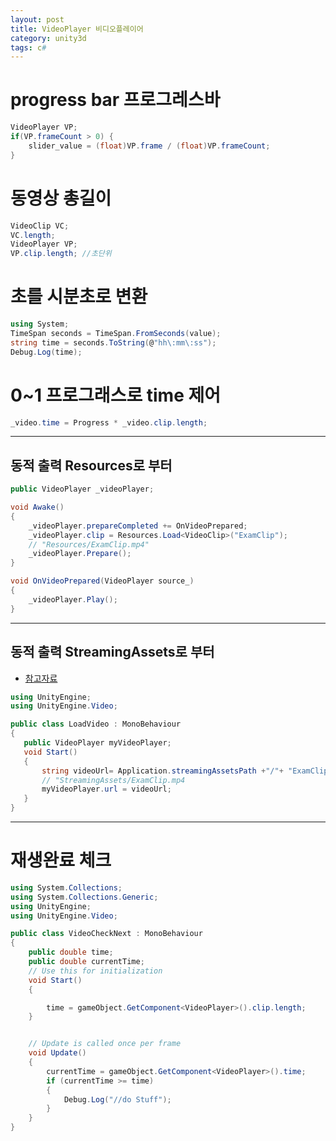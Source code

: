```yaml
---
layout: post
title: VideoPlayer 비디오플레이어
category: unity3d
tags: c#
---
```


# progress bar 프로그레스바
```c#
VideoPlayer VP;
if(VP.frameCount > 0) { 
    slider_value = (float)VP.frame / (float)VP.frameCount;
}
```

# 동영상 총길이
```c#
VideoClip VC;
VC.length;
VideoPlayer VP;
VP.clip.length; //초단위
```

# 초를 시분초로 변환

```c#
using System;
TimeSpan seconds = TimeSpan.FromSeconds(value);
string time = seconds.ToString(@"hh\:mm\:ss");
Debug.Log(time);
```

# 0~1 프로그래스로 time 제어
```c#
_video.time = Progress * _video.clip.length;
```

---

## 동적 출력 Resources로 부터

```c#
public VideoPlayer _videoPlayer;

void Awake()
{
    _videoPlayer.prepareCompleted += OnVideoPrepared;
    _videoPlayer.clip = Resources.Load<VideoClip>("ExamClip"); 
    // "Resources/ExamClip.mp4"
    _videoPlayer.Prepare();
}

void OnVideoPrepared(VideoPlayer source_)
{
    _videoPlayer.Play();
}
```

---

## 동적 출력 StreamingAssets로 부터
* [참고자료](https://blog.logrocket.com/how-to-use-streaming-assets-unity/)

```c#
using UnityEngine;
using UnityEngine.Video;

public class LoadVideo : MonoBehaviour
{
   public VideoPlayer myVideoPlayer;
   void Start()
   {
       string videoUrl= Application.streamingAssetsPath +"/"+ "ExamClip" + ".mp4";
       // "StreamingAssets/ExamClip.mp4
       myVideoPlayer.url = videoUrl;
   }
}
```

---

# 재생완료 체크
```c#
using System.Collections;
using System.Collections.Generic;
using UnityEngine;
using UnityEngine.Video;

public class VideoCheckNext : MonoBehaviour
{
    public double time;
    public double currentTime;
    // Use this for initialization
    void Start()
    {

        time = gameObject.GetComponent<VideoPlayer>().clip.length;
    }


    // Update is called once per frame
    void Update()
    {
        currentTime = gameObject.GetComponent<VideoPlayer>().time;
        if (currentTime >= time)
        {
            Debug.Log("//do Stuff");
        }
    }
}
```